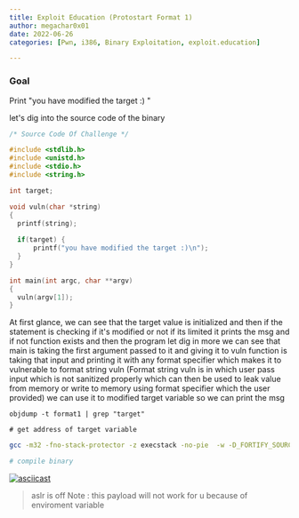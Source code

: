 ```yaml
---
title: Exploit Education (Protostart Format 1)
author: megachar0x01
date: 2022-06-26
categories: [Pwn, i386, Binary Exploitation, exploit.education]

---
```


### Goal
Print "you have modified the target :) "

let's dig into the source code of the binary 

``` c
/* Source Code Of Challenge */

#include <stdlib.h>
#include <unistd.h>
#include <stdio.h>
#include <string.h>

int target;

void vuln(char *string)
{
  printf(string);
  
  if(target) {
      printf("you have modified the target :)\n");
  }
}

int main(int argc, char **argv)
{
  vuln(argv[1]);
}
``` 

At first glance, we can see that the target value is initialized and then if the statement is checking if it's modified or not if its limited it prints the msg and if not function exists and then the program let dig in more we can see that main is taking the first argument passed to it and giving it to vuln function is taking that input and printing it with any format specifier which makes it to vulnerable to format string vuln (Format string vuln is in which user pass input which is not sanitized properly which can then be used to leak value from memory or write to memory using format specifier which the user provided) we can use it to modified target variable so we can print the msg

```shell 
objdump -t format1 | grep "target"

# get address of target variable

```

```bash
gcc -m32 -fno-stack-protector -z execstack -no-pie  -w -D_FORTIFY_SOURCE=0 -O0 format1.c -o format1

# compile binary
```


[![asciicast](https://asciinema.org/a/504286.svg)](https://asciinema.org/a/504286)

> aslr is off
> Note : this payload will not work for u because of enviroment variable

